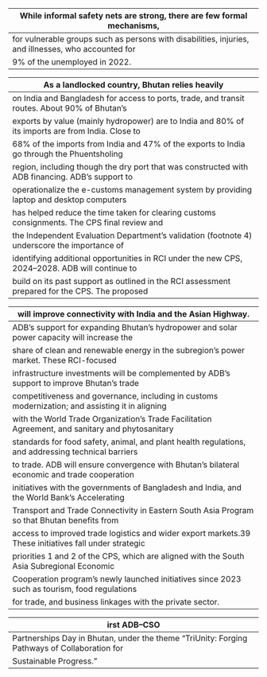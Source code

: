 | While informal safety nets are strong, there are few formal mechanisms, |
| --- |
| for vulnerable groups such as persons with disabilities, injuries, and illnesses, who accounted for |
| 9% of the unemployed in 2022. |

| As a landlocked country, Bhutan relies heavily |
| --- |
| on India and Bangladesh for access to ports, trade, and transit routes. About 90% of Bhutan’s |
| exports by value (mainly hydropower) are to India and 80% of its imports are from India. Close to |
| 68% of the imports from India and 47% of the exports to India go through the Phuentsholing |
| region, including though the dry port that was constructed with ADB financing. ADB’s support to |
| operationalize the e-customs management system by providing laptop and desktop computers |
| has helped reduce the time taken for clearing customs consignments. The CPS final review and |
| the Independent Evaluation Department’s validation (footnote 4) underscore the importance of |
| identifying additional opportunities in RCI under the new CPS, 2024–2028. ADB will continue to |
| build on its past support as outlined in the RCI assessment prepared for the CPS. The proposed |

| will improve connectivity with India and the Asian Highway. |
| --- |
| ADB’s support for expanding Bhutan’s hydropower and solar power capacity will increase the |
| share of clean and renewable energy in the subregion’s power market. These RCI-focused |
| infrastructure investments will be complemented by ADB’s support to improve Bhutan’s trade |
| competitiveness and governance, including in customs modernization; and assisting it in aligning |
| with the World Trade Organization’s Trade Facilitation Agreement, and sanitary and phytosanitary |
| standards for food safety, animal, and plant health regulations, and addressing technical barriers |
| to trade. ADB will ensure convergence with Bhutan’s bilateral economic and trade cooperation |
| initiatives with the governments of Bangladesh and India, and the World Bank’s Accelerating |
| Transport and Trade Connectivity in Eastern South Asia Program so that Bhutan benefits from |
| access to improved trade logistics and wider export markets.39 These initiatives fall under strategic |
| priorities 1 and 2 of the CPS, which are aligned with the South Asia Subregional Economic |
| Cooperation program’s newly launched initiatives since 2023 such as tourism, food regulations |
| for trade, and business linkages with the private sector. |

| irst ADB–CSO |
| --- |
| Partnerships Day in Bhutan, under the theme “TriUnity: Forging Pathways of Collaboration for |
| Sustainable Progress.” |

